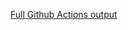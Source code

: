 [Full Github Actions output](https://github.com/brenohp/mural-de-aprendizagem/actions/runs/17963623942?check_suite_focus=true)
